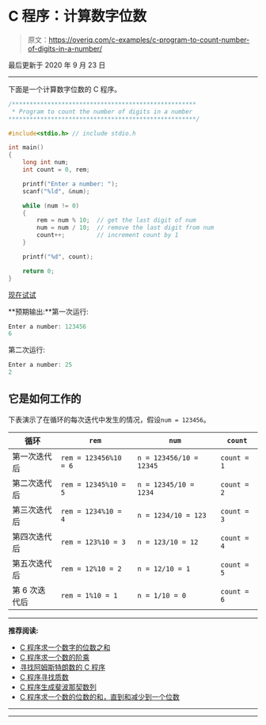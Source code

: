 # C 程序：计算数字位数

> 原文：<https://overiq.com/c-examples/c-program-to-count-number-of-digits-in-a-number/>

最后更新于 2020 年 9 月 23 日

* * *

下面是一个计算数字位数的 C 程序。

```c
/****************************************************
 * Program to count the number of digits in a number
*****************************************************/

#include<stdio.h> // include stdio.h

int main() 
{
    long int num;
    int count = 0, rem;

    printf("Enter a number: ");
    scanf("%ld", &num);

    while (num != 0) 
    {
        rem = num % 10;  // get the last digit of num
        num = num / 10;  // remove the last digit from num
        count++;         // increment count by 1
    }

    printf("%d", count);

    return 0;
}

```

[现在试试](https://overiq.com/c-online-compiler/r9k/)

**预期输出:**第一次运行:

```c
Enter a number: 123456
6

```

第二次运行:

```c
Enter a number: 25
2

```

## 它是如何工作的

下表演示了在循环的每次迭代中发生的情况，假设`num = 123456`。

| 循环 | `rem` | `num` | `count` |
| --- | --- | --- | --- |
| 第一次迭代后 | `rem = 123456%10 = 6` | `n = 123456/10 = 12345` | `count = 1` |
| 第二次迭代后 | `rem = 12345%10 = 5` | `n = 12345/10 = 1234` | `count = 2` |
| 第三次迭代后 | `rem = 1234%10 = 4` | `n = 1234/10 = 123` | `count = 3` |
| 第四次迭代后 | `rem = 123%10 = 3` | `n = 123/10 = 12` | `count = 4` |
| 第五次迭代后 | `rem = 12%10 = 2` | `n = 12/10 = 1` | `count = 5` |
| 第 6 次迭代后 | `rem = 1%10 = 1` | `n = 1/10 = 0` | `count = 6` |

* * *

**推荐阅读:**

*   [C 程序求一个数字的位数之和](/c-examples/c-program-to-find-the-sum-of-digits-of-a-number/)
*   [C 程序求一个数的阶乘](/c-examples/c-program-to-find-the-factorial-of-a-number/)
*   [寻找阿姆斯特朗数的 C 程序](/c-examples/c-program-to-find-armstrong-numbers/)
*   [C 程序寻找质数](/c-examples/c-program-to-find-prime-numbers/)
*   [C 程序生成斐波那契数列](/c-examples/c-program-to-generate-fibonacci-sequence/)
*   [C 程序求一个数的位数的和，直到和减少到一个位数](/c-examples/c-program-to-find-the-sum-of-the-digits-of-a-number-untill-the-sum-is-reduced-to-a-single-digit/)

* * *

* * *